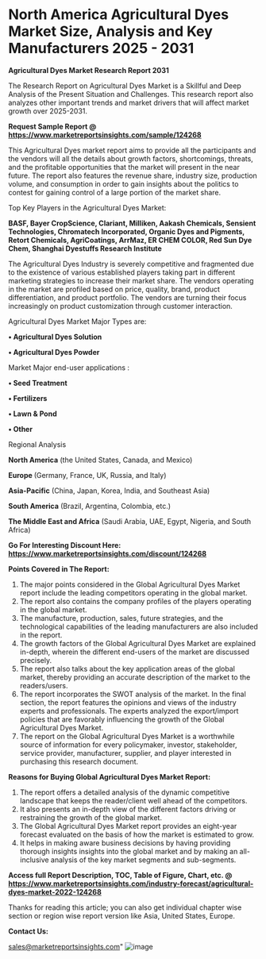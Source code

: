 # North America Agricultural Dyes Market Size, Analysis and Key Manufacturers 2025 - 2031

<strong>Agricultural Dyes Market Research Report 2031</strong>

The Research Report on Agricultural Dyes Market is a Skillful and Deep Analysis of the Present Situation and Challenges. This research report also analyzes other important trends and market drivers that will affect market growth over 2025-2031.

<strong>Request Sample Report @ <a href=https://www.marketreportsinsights.com/sample/124268>https://www.marketreportsinsights.com/sample/124268</a></strong>

This Agricultural Dyes market report aims to provide all the participants and the vendors will all the details about growth factors, shortcomings, threats, and the profitable opportunities that the market will present in the near future. The report also features the revenue share, industry size, production volume, and consumption in order to gain insights about the politics to contest for gaining control of a large portion of the market share.

Top Key Players in the Agricultural Dyes Market:

<strong>BASF, Bayer CropScience, Clariant, Milliken, Aakash Chemicals, Sensient Technologies, Chromatech Incorporated, Organic Dyes and Pigments, Retort Chemicals, AgriCoatings, ArrMaz, ER CHEM COLOR, Red Sun Dye Chem, Shanghai Dyestuffs Research Institute</strong>

The Agricultural Dyes Industry is severely competitive and fragmented due to the existence of various established players taking part in different marketing strategies to increase their market share. The vendors operating in the market are profiled based on price, quality, brand, product differentiation, and product portfolio. The vendors are turning their focus increasingly on product customization through customer interaction.

Agricultural Dyes Market Major Types are:

<strong>• Agricultural Dyes Solution

• Agricultural Dyes Powder</strong>

Market Major end-user applications :

<strong>• Seed Treatment

• Fertilizers

• Lawn & Pond 

• Other</strong>

Regional Analysis

</u><strong><b>North America</b></strong> (the United States, Canada, and Mexico)

<strong><b>Europe </b></strong>(Germany, France, UK, Russia, and Italy)

<strong><b>Asia-Pacific</b></strong> (China, Japan, Korea, India, and Southeast Asia)

<strong><b>South America</b></strong> (Brazil, Argentina, Colombia, etc.)

<strong><b>The Middle East and Africa</b></strong> (Saudi Arabia, UAE, Egypt, Nigeria, and South Africa)

<strong>Go For Interesting Discount Here: <a href=https://www.marketreportsinsights.com/discount/124268>https://www.marketreportsinsights.com/discount/124268</a></strong>

<strong>Points Covered in The Report:</strong>
<ol>
  <li>The major points considered in the Global Agricultural Dyes Market report include the leading competitors operating in the global market.</li>
  <li>The report also contains the company profiles of the players operating in the global market.</li>
  <li>The manufacture, production, sales, future strategies, and the technological capabilities of the leading manufacturers are also included in the report.</li>
  <li>The growth factors of the Global Agricultural Dyes Market are explained in-depth, wherein the different end-users of the market are discussed precisely.</li>
  <li>The report also talks about the key application areas of the global market, thereby providing an accurate description of the market to the readers/users.</li>
  <li>The report incorporates the SWOT analysis of the market. In the final section, the report features the opinions and views of the industry experts and professionals. The experts analyzed the export/import policies that are favorably influencing the growth of the Global Agricultural Dyes Market.</li>
  <li>The report on the Global Agricultural Dyes Market is a worthwhile source of information for every policymaker, investor, stakeholder, service provider, manufacturer, supplier, and player interested in purchasing this research document.</li>
</ol>
<strong>Reasons for Buying Global Agricultural Dyes Market Report:</strong>

<ol>
  <li>The report offers a detailed analysis of the dynamic competitive landscape that keeps the reader/client well ahead of the competitors.</li>
  <li>It also presents an in-depth view of the different factors driving or restraining the growth of the global market.</li>
  <li>The Global Agricultural Dyes Market report provides an eight-year forecast evaluated on the basis of how the market is estimated to grow.</li>
  <li>It helps in making aware business decisions by having providing thorough insights insights into the global market and by making an all-inclusive analysis of the key market segments and sub-segments.</li>
</ol>
<strong>Access full Report Description, TOC, Table of Figure, Chart, etc. @ <a href=https://www.marketreportsinsights.com/industry-forecast/agricultural-dyes-market-2022-124268>https://www.marketreportsinsights.com/industry-forecast/agricultural-dyes-market-2022-124268</a></strong>


Thanks for reading this article; you can also get individual chapter wise section or region wise report version like Asia, United States, Europe.

<strong>Contact Us:</strong>

sales@marketreportsinsights.com"
![image](https://github.com/user-attachments/assets/1054bc92-9bc0-405b-82e7-1168c1dae5e1)
